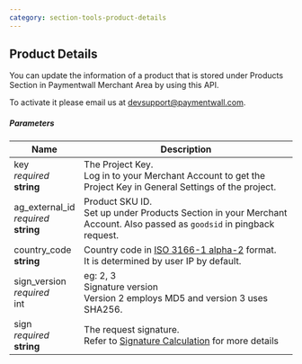 ```yaml
---
category: section-tools-product-details
---
```


## Product Details

You can update the information of a product that is stored under Products Section in Paymentwall Merchant Area by using this API.

To activate it please email us at [devsupport@paymentwall.com](mailto:devsupport@paymentwall.com).

##### Parameters

|Name|Description|
|---|---|
|key<br>*required*<br>**string**| The Project Key.<br>Log in to your Merchant Account to get the Project Key in General Settings of the project.|
|ag_external_id<br>*required*<br>**string**| Product SKU ID. <br>Set up under Products Section in your Merchant Account. Also passed as ```goodsid``` in pingback request.|
|country_code<br>**string**| Country code in [ISO 3166-1 alpha-2](https://en.wikipedia.org/wiki/ISO_3166-1_alpha-2#Officially_assigned_code_elements) format.<br>It is determined by user IP by default.|
|sign_version<br>*required*<br>int|eg: 2, 3<br>Signature version<br>Version 2 employs MD5 and version 3 uses SHA256.|
|sign<br>*required*<br>**string**|The request signature.<br>Refer to [Signature Calculation](/signature-calculation) for more details|

